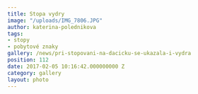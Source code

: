 ```yaml
---
title: Stopa vydry
image: "/uploads/IMG_7806.JPG"
author: katerina-polednikova
tags:
- stopy
- pobytové znaky
gallery: /news/pri-stopovani-na-dacicku-se-ukazala-i-vydra
position: 112
date: 2017-02-05 10:16:42.000000000 Z
category: gallery
layout: photo
---
```

